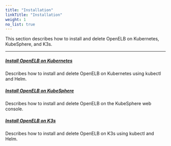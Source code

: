 ```yaml
---
title: "Installation"
linkTitle: "Installation"
weight: 1
no_list: true
---
```


This section describes how to install and delete OpenELB on Kubernetes, KubeSphere, and K3s.

---

##### **[Install OpenELB on Kubernetes](/docs/getting-started/installation/install-openelb-on-kubernetes/)**

Describes how to install and delete OpenELB on Kubernetes using kubectl and Helm.

##### **[Install OpenELB on KubeSphere](/docs/getting-started/installation/install-openelb-on-kubesphere/)**

Describes how to install and delete OpenELB on the KubeSphere web console.

##### **[Install OpenELB on K3s](/docs/getting-started/installation/install-openelb-on-k3s/)**

Describes how to install and delete OpenELB on K3s using kubectl and Helm.

